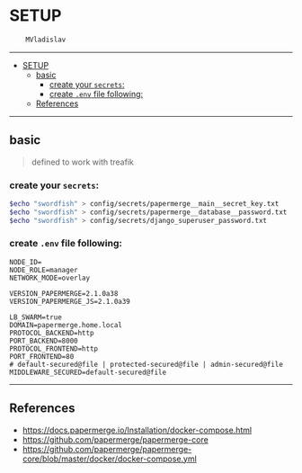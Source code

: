 # SETUP

```sh
    MVladislav
```

---

- [SETUP](#setup)
  - [basic](#basic)
    - [create your `secrets`:](#create-your-secrets)
    - [create `.env` file following:](#create-env-file-following)
  - [References](#references)

---

## basic

> defined to work with treafik

### create your `secrets`:

```sh
$echo "swordfish" > config/secrets/papermerge__main__secret_key.txt
$echo "swordfish" > config/secrets/papermerge__database__password.txt
$echo "swordfish" > config/secrets/django_superuser_password.txt
```

### create `.env` file following:

```env
NODE_ID=
NODE_ROLE=manager
NETWORK_MODE=overlay

VERSION_PAPERMERGE=2.1.0a38
VERSION_PAPERMERGE_JS=2.1.0a39

LB_SWARM=true
DOMAIN=papermerge.home.local
PROTOCOL_BACKEND=http
PORT_BACKEND=8000
PROTOCOL_FRONTEND=http
PORT_FRONTEND=80
# default-secured@file | protected-secured@file | admin-secured@file
MIDDLEWARE_SECURED=default-secured@file
```

---

## References

- <https://docs.papermerge.io/Installation/docker-compose.html>
- <https://github.com/papermerge/papermerge-core>
- <https://github.com/papermerge/papermerge-core/blob/master/docker/docker-compose.yml>
